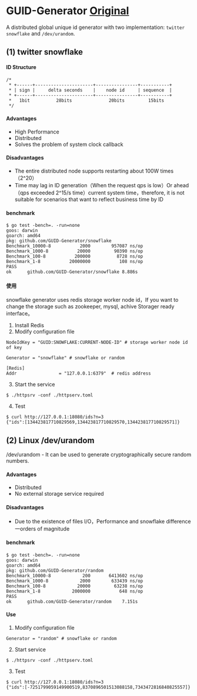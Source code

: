 # GUID-Generator [Original](./README.en.md)
A distributed global unique id generator with two implementation: `twitter snowflake` and `/dev/urandom`.

## (1) twitter snowflake

#### ID Structure

```
/*
 * +------+----------------------+----------------+-----------+
 * | sign |     delta seconds    |    node id     | sequence  |
 * +------+----------------------+----------------+-----------+
 *   1bit          28bits              20bits         15bits
 */
```


#### Advantages

- High Performance
- Distributed
- Solves the problem of system clock callback

#### Disadvantages

- The entire distributed node supports restarting about 100W times（2^20）
- Time may lag in ID generation（When the request qps is low）Or ahead
（qps exceeded 2^15/s time）current system time，therefore, it is not suitable for scenarios that want to reflect business time by ID

#### benchmark

```
$ go test -bench=. -run=none
goos: darwin
goarch: amd64
pkg: github.com/GUID-Generator/snowflake
Benchmark_10000-8   	    2000	    957087 ns/op
Benchmark_1000-8    	   20000	     90390 ns/op
Benchmark_100-8     	  200000	      8728 ns/op
Benchmark_1-8       	20000000	       108 ns/op
PASS
ok  	github.com/GUID-Generator/snowflake	8.886s
```

#### 使用

snowflake generator uses redis storage worker node id，If you want to change the storage such as zookeeper, mysql, achive Storager ready interface。

1. Install Redis
2. Modify configuration file

```
NodeIdKey = "GUID:SNOWFLAKE:CURRENT-NODE-ID" # storage worker node id of key

Generator = "snowflake" # snowflake or random

[Redis]
Addr                = "127.0.0.1:6379"  # redis address
```
3. Start the service
```
$ ./httpsrv -conf ./httpserv.toml
```
4. Test
```
$ curl http://127.0.0.1:18080/ids?n=3
{"ids":[134423817710829569,134423817710829570,134423817710829571]}
```

## (2) Linux /dev/urandom

/dev/urandom - It can be used to generate cryptographically secure random numbers.

#### Advantages

- Distributed
- No external storage service required

#### Disadvantages

- Due to the existence of files I/O，Performance and snowflake difference 一orders of magnitude

#### benchmark

```
$ go test -bench=. -run=none
goos: darwin
goarch: amd64
pkg: github.com/GUID-Generator/random
Benchmark_10000-8   	     200	   6413602 ns/op
Benchmark_1000-8    	    2000	    633439 ns/op
Benchmark_100-8     	   20000	     63238 ns/op
Benchmark_1-8       	 2000000	       648 ns/op
PASS
ok  	github.com/GUID-Generator/random	7.151s
```

#### Use

1. Modify configuration file
```
Generator = "random" # snowflake or random
```
2. Start service
```
$ ./httpsrv -conf ./httpserv.toml
```
3. Test
```
$ curl http://127.0.0.1:18080/ids?n=3
{"ids":[-7251799059149900519,8370896501513088158,7343472816840825557]}
```
